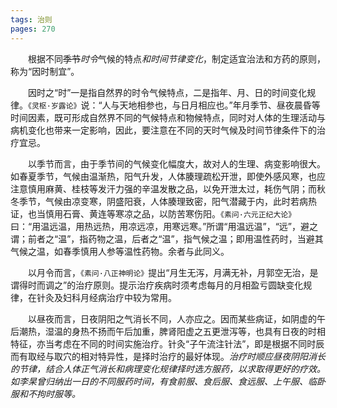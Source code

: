```yaml
---
tags: 治则
pages: 270
---
```

&emsp;&emsp;根据不同~~季节~~<dfn>时令</dfn>气候的特点<dfn>和时间节律变化</dfn>，制定适宜治法和方药的原则，称为“因时制宜”。

&emsp;&emsp;因时之“时”一是指自然界的时令气候特点，二是指年、月、日的时间变化规律。`《灵枢·岁露论》`说：“人与天地相参也，与日月相应也。”年月季节、昼夜晨昏等时间因素，既可形成自然界不同的气候特点和物候特点，同时对人体的生理活动与病机变化也带来一定影响，因此，要注意在不同的天时气候及时间节律条件下的治疗宜忌。

&emsp;&emsp;以季节而言，由于季节间的气候变化幅度大，故对人的生理、病变影响很大。如春夏季节，气候由温渐热，阳气升发，人体腠理疏松开泄，即使外感风寒，也应注意慎用麻黄、桂枝等发汗力强的辛温发散之品，以免开泄太过，耗伤气阴；而秋冬季节，气候由凉变寒，阴盛阳衰，人体腠理致密，阳气潜藏于内，此时若病热证，也当慎用石膏、黄连等寒凉之品，以防苦寒伤阳。`《素问·六元正纪大论》`曰：“用温远温，用热远热，用凉远凉，用寒远寒。”所谓“用温远温”，“远”，避之谓；前者之“温”，指药物之温，后者之“温”，指气候之温；即用温性药时，当避其气候之温，如春季慎用人参等温性药物。余者与此同义。

&emsp;&emsp;以月令而言，`《素问·八正神明论》`提出“月生无泻，月满无补，月郭空无治，是谓得时而调之”的治疗原则。提示治疗疾病时须考虑每月的月相盈亏圆缺变化规律，在针灸及妇科月经病治疗中较为常用。

&emsp;&emsp;以昼夜而言，日夜阴阳之气消长不同，人亦应之。因而某些病证，如阴虚的午后潮热，湿温的身热不扬而午后加重，脾肾阳虚之五更泄泻等，也具有日夜的时相特征，亦当考虑在不同的时间实施治疗。针灸“子午流注针法”，即是根据不同时辰而有取经与取穴的相对特异性，是择时治疗的最好体现。<dfn>治疗时顺应昼夜阴阳消长的节律，结合人体正气消长和病理变化规律择时选方服药，以求取得更好的疗效。如李杲曾归纳出一日的不同服药时间，有食前服、食后服、食远服、上午服、临卧服和不拘时服等。</dfn>